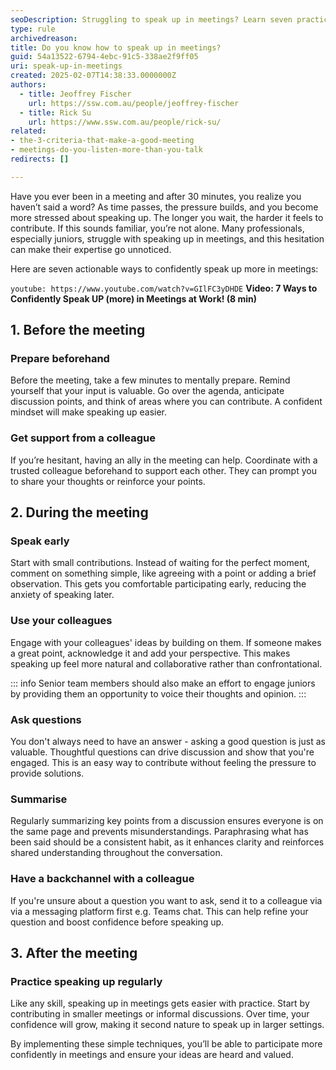 ```yaml
---
seoDescription: Struggling to speak up in meetings? Learn seven practical strategies to boost your confidence, contribute early, and ensure your ideas are heard.
type: rule
archivedreason:
title: Do you know how to speak up in meetings?
guid: 54a13522-6794-4ebc-91c5-338ae2f9ff05
uri: speak-up-in-meetings
created: 2025-02-07T14:38:33.0000000Z
authors: 
  - title: Jeoffrey Fischer
    url: https://ssw.com.au/people/jeoffrey-fischer
  - title: Rick Su
    url: https://www.ssw.com.au/people/rick-su/
related:
- the-3-criteria-that-make-a-good-meeting
- meetings-do-you-listen-more-than-you-talk
redirects: []

---
```


Have you ever been in a meeting and after 30 minutes, you realize you haven’t said a word? As time passes, the pressure builds, and you become more stressed about speaking up. The longer you wait, the harder it feels to contribute. If this sounds familiar, you’re not alone. Many professionals, especially juniors, struggle with speaking up in meetings, and this hesitation can make their expertise go unnoticed.

Here are seven actionable ways to confidently speak up more in meetings:

<!--endintro-->

`youtube: https://www.youtube.com/watch?v=GIlFC3yDHDE`
**Video: 7 Ways to Confidently Speak UP (more) in Meetings at Work! (8 min)**

## 1. **Before** the meeting

### Prepare beforehand

Before the meeting, take a few minutes to mentally prepare. Remind yourself that your input is valuable. Go over the agenda, anticipate discussion points, and think of areas where you can contribute. A confident mindset will make speaking up easier.

### Get support from a colleague

If you’re hesitant, having an ally in the meeting can help. Coordinate with a trusted colleague beforehand to support each other. They can prompt you to share your thoughts or reinforce your points.

## 2. **During** the meeting

### Speak early

Start with small contributions. Instead of waiting for the perfect moment, comment on something simple, like agreeing with a point or adding a brief observation. This gets you comfortable participating early, reducing the anxiety of speaking later.

### Use your colleagues

Engage with your colleagues' ideas by building on them. If someone makes a great point, acknowledge it and add your perspective. This makes speaking up feel more natural and collaborative rather than confrontational.

::: info
Senior team members should also make an effort to engage juniors by providing them an opportunity to voice their thoughts and opinion.
:::

### Ask questions

You don't always need to have an answer - asking a good question is just as valuable. Thoughtful questions can drive discussion and show that you're engaged. This is an easy way to contribute without feeling the pressure to provide solutions.

### Summarise

Regularly summarizing key points from a discussion ensures everyone is on the same page and prevents misunderstandings. Paraphrasing what has been said should be a consistent habit, as it enhances clarity and reinforces shared understanding throughout the conversation.

### Have a backchannel with a colleague

If you're unsure about a question you want to ask, send it to a colleague via via a messaging platform first e.g. Teams chat. This can help refine your question and boost confidence before speaking up.

## 3. **After** the meeting

### Practice speaking up regularly

Like any skill, speaking up in meetings gets easier with practice. Start by contributing in smaller meetings or informal discussions. Over time, your confidence will grow, making it second nature to speak up in larger settings.

By implementing these simple techniques, you’ll be able to participate more confidently in meetings and ensure your ideas are heard and valued.

